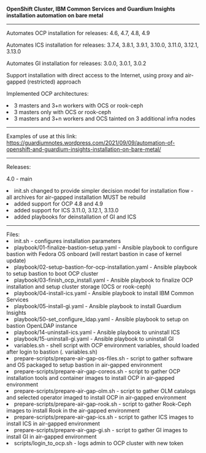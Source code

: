 <B>OpenShift Cluster, IBM Common Services and Guardium Insights installation automation on bare metal</B>
<HR>
<P>Automates OCP installation for releases: 4.6, 4.7, 4.8, 4.9
<P>Automates ICS installation for releases: 3.7.4, 3.8.1, 3.9.1, 3.10.0, 3.11.0, 3.12.1, 3.13.0
<P>Automates GI installation for releases: 3.0.0, 3.0.1, 3.0.2
<P>Support installation with direct access to the Internet, using proxy and air-gapped (restricted) approach
<P>Implemented OCP architectures:
<LI>3 masters and 3+n workers with OCS or rook-ceph
<LI>3 masters only with OCS or rook-ceph
<LI>3 masters and 3+n workers and OCS tainted on 3 additional infra nodes
<HR>
Examples of use at this link: <A href=https://guardiumnotes.wordpress.com/2021/09/09/automation-of-openshift-and-guardium-insights-installation-on-bare-metal/>https://guardiumnotes.wordpress.com/2021/09/09/automation-of-openshift-and-guardium-insights-installation-on-bare-metal/</A>
<HR>
Releases:
<P>4.0 - main
<LI> init.sh changed to provide simpler decision model for installation flow - all archives for air-gapped installation MUST be rebuild
<LI> added support for OCP 4.8 and 4.9
<LI> added support for ICS 3.11.0, 3.12.1, 3.13.0
<LI> added playbooks for deinstallation of GI and ICS
<HR>
Files:
<LI>init.sh - configures installation parameters
<LI>playbook/01-finalize-bastion-setup.yaml - Ansible playbook to configure bastion with Fedora OS onboard (will restart bastion in case of kernel update)
<LI>playbook/02-setup-bastion-for-ocp-installation.yaml - Ansible playbook to setup bastion to boot OCP cluster
<LI>playbook/03-finish_ocp_install.yaml - Ansible playbook to finalize OCP installation and setup cluster storage (OCS or rook-ceph)
<LI>playbook/04-install-ics.yaml - Ansible playbook to install IBM Common Services
<LI>playbook/05-install-gi.yaml - Ansible playbook to install Guardium Insights
<LI>playbook/50-set_configure_ldap.yaml - Ansible playbook to setup on bastion OpenLDAP instance
<LI>playbook/14-uninstall-ics.yaml - Ansible playbook to uninstall ICS
<LI>playbook/15-uninstall-gi.yaml - Ansible playbook to uninstall GI
<LI>variables.sh - shell script with OCP environment variables, should loaded after login to bastion (. variables.sh)
<LI>prepare-scripts/prepare-air-gap-os-files.sh - script to gather software and OS packaged to setup bastion in air-gapped environment
<LI>prepare-scripts/prepare-air-gap-coreos.sh - script to gather OCP installation tools and container images to install OCP in air-gapped environment
<LI>prepare-scripts/prepare-air-gap-olm.sh - script to gather OLM catalogs and selected operator imaged to install OCP in air-gapped environment
<LI>prepare-scripts/prepare-air-gap-rook.sh - script to gather Rook-Ceph images to install Rook in the air-gapped environment
<LI>prepare-scripts/prepare-air-gap-ics.sh - script to gather ICS images to install ICS in air-gapped environment
<LI>prepare-scripts/prepare-air-gap-gi.sh - script to gather GI images to install GI in air-gapped environment
<LI>scripts/login_to_ocp.sh - logs admin to OCP cluster with new token
